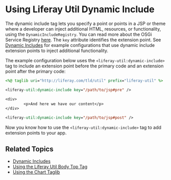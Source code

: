 # Using Liferay Util Dynamic Include

The dynamic include tag lets you specify a point or points in a JSP or theme where a developer can inject additional HTML, resources, or functionality, using the `DynamicIncludeRegistry`. You can read more about the OSGi Service Registry [here](http://docs.spring.io/osgi/docs/current/reference/html/service-registry.html). The `key` attribute identifies the extension point. See [Dynamic Includes](https://help.liferay.com/hc/en-us/articles/360018165711-Dynamic-Includes) for example configurations that use dynamic include extension points to inject additional functionality.

The example configuration below uses the `<liferay-util:dynamic-include>` tag to include an extension point before the primary code and an extension point after the primary code:

```jsp
<%@ taglib uri="http://liferay.com/tld/util" prefix="liferay-util" %>

<liferay-util:dynamic-include key="/path/to/jsp#pre" />

<div>
        <p>And here we have our content</p>
</div>

<liferay-util:dynamic-include key="/path/to/jsp#post" />
```

Now you know how to use the `<liferay-util:dynamic-include>` tag to add extension points to your app.
    
## Related Topics

* [Dynamic Includes](https://help.liferay.com/hc/en-us/articles/360018165711-Dynamic-Includes)
* [Using the Liferay Util Body Top Tag](./liferay-util-body-top.md)
* [Using the Chart Taglib](https://help.liferay.com/hc/en-us/articles/360028832592-Using-the-Chart-Taglib-in-Your-Portlets)